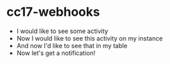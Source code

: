 # cc17-webhooks

* I would like to see some activity
* Now I would like to see this activity on my instance
* And now I'd like to see that in my table
* Now let's get a notification!
